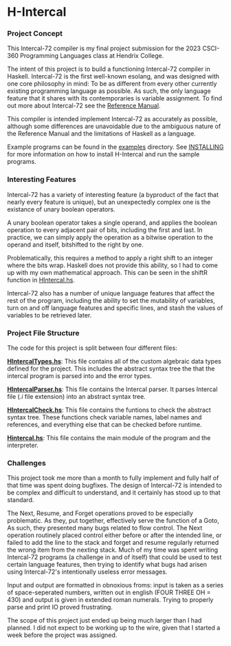 # H-Intercal

### Project Concept

This Intercal-72 compiler is my final project submission for the 2023 CSCI-360 Programming Languages class at Hendrix College.

The intent of this project is to build a functioning Intercal-72 compiler in Haskell. Intercal-72 is the first well-known esolang, and was designed with one core philosophy in mind: To be as different from every other currently existing programming language as possible. As such, the only language feature that it shares with its contemporaries is variable assignment. To find out more about Intercal-72 see the [Reference Manual](https://3e8.org/pub/intercal.pdf).

This compiler is intended implement Intercal-72 as accurately as possible, although some differences are unavoidable due to the ambiguous nature of the Reference Manual and the limitations of Haskell as a language.

Example programs can be found in the [examples](examples/) directory. See [INSTALLING](INSTALLING.md) for more information on how to install H-Intercal and run the sample programs.

### Interesting Features

Intercal-72 has a variety of interesting feature (a byproduct of the fact that nearly every feature is unique), but an unexpectedly complex one is the existance of unary boolean operators.

A unary boolean operator takes a single operand, and applies the boolean operation to every adjacent pair of bits, including the first and last. In practice, we can simply apply the operation as a bitwise operation to the operand and itself, bitshifted to the right by one.

Problematically, this requires a method to apply a right shift to an integer where the bits wrap. Haskell does not provide this ability, so I had to come up with my own mathematical approach. This can be seen in the shiftR function in [HIntercal.hs](HIntercal.hs).

Intercal-72 also has a number of unique language features that affect the rest of the program, including the ability to set the mutability of variables, turn on and off language features and specific lines, and stash the values of variables to be retrieved later.

### Project File Structure

The code for this project is split between four different files:

[**HIntercalTypes.hs**](HIntercalTypes.hs): This file contains all of the custom algebraic data types defined for the project. This includes the abstract syntax tree the that the intercal program is parsed into and the error types.

[**HIntercalParser.hs**](HIntercalParser.hs): This file contains the Intercal parser. It parses Intercal file (*.i* file extension) into an abstract syntax tree.

[**HIntercalCheck.hs**](HIntercalCheck.hs): This file contains the funtions to check the abstract syntax tree. These functions check variable names, label names and references, and everything else that can be checked before runtime.

[**Hintercal.hs**](HIntercal.hs): This file contains the main module of the program and the interpreter.

### Challenges

This project took me more than a month to fully implement and fully half of that time was spent doing bugfixes. The design of Intercal-72 is intended to be complex and difficult to understand, and it certainly has stood up to that standard.

The Next, Resume, and Forget operations proved to be especially problematic. As they, put together, effectively serve the function of a Goto, As such, they presented many bugs related to flow control. The Next operation routinely placed control either before or after the intended line, or failed to add the line to the stack and forget and resume regularly returned the wrong item from the nexting stack. Much of my time was spent writing Intercal-72 programs (a challenge in and of itself) that could be used to test certain language features, then trying to identify what bugs had arisen using Intercal-72's intentionally useless error messages.

Input and output are formatted in obnoxious froms: input is taken as a series of space-seperated numbers, written out in english (FOUR THREE OH = 430) and output is given in extended roman numerals. Trying to properly parse and print IO proved frustrating.

The scope of this project just ended up being much larger than I had planned. I did not expect to be working up to the wire, given that I started a week before the project was assigned.